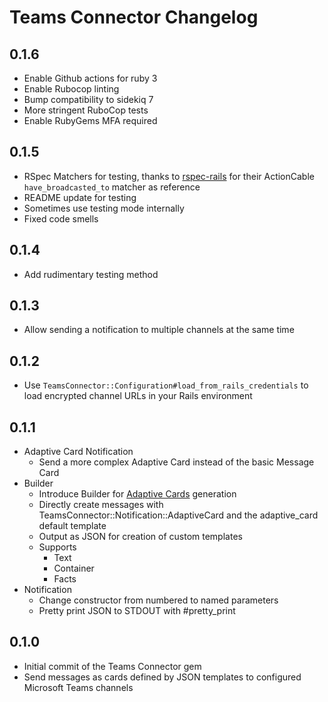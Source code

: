 # Teams Connector Changelog

## 0.1.6
- Enable Github actions for ruby 3
- Enable Rubocop linting
- Bump compatibility to sidekiq 7
- More stringent RuboCop tests
- Enable RubyGems MFA required

## 0.1.5
- RSpec Matchers for testing, thanks to [rspec-rails](https://github.com/rspec/rspec-rails) for their ActionCable `have_broadcasted_to` matcher as reference
- README update for testing
- Sometimes use testing mode internally
- Fixed code smells

## 0.1.4
- Add rudimentary testing method

## 0.1.3
- Allow sending a notification to multiple channels at the same time

## 0.1.2
- Use `TeamsConnector::Configuration#load_from_rails_credentials` to load encrypted channel URLs in your Rails environment

## 0.1.1
- Adaptive Card Notification
  - Send a more complex Adaptive Card instead of the basic Message Card
- Builder
  - Introduce Builder for [Adaptive Cards](https://docs.microsoft.com/en-us/outlook/actionable-messages/adaptive-card) generation
  - Directly create messages with TeamsConnector::Notification::AdaptiveCard and the adaptive_card default template
  - Output as JSON for creation of custom templates
  - Supports
    - Text
    - Container
    - Facts
- Notification 
  - Change constructor from numbered to named parameters
  - Pretty print JSON to STDOUT with #pretty_print

## 0.1.0
- Initial commit of the Teams Connector gem
- Send messages as cards defined by JSON templates to configured Microsoft Teams channels
